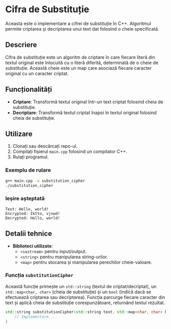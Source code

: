 # Cifra de Substituție

Aceasta este o implementare a cifrei de substituție în C++. Algoritmul permite criptarea și decriptarea unui text dat folosind o cheie specificată.

## Descriere

Cifra de substituție este un algoritm de criptare în care fiecare literă din textul original este înlocuită cu o literă diferită, determinată de o cheie de substituție. Această cheie este un map care asociază fiecare caracter original cu un caracter criptat.

## Funcționalități

- **Criptare**: Transformă textul original într-un text criptat folosind cheia de substituție.
- **Decriptare**: Transformă textul criptat înapoi în textul original folosind cheia de substituție.

## Utilizare

1. Clonați sau descărcați repo-ul.
2. Compilați fișierul `main.cpp` folosind un compilator C++.
3. Rulați programul.

### Exemplu de rulare

```bash
g++ main.cpp -o substitution_cipher
./substitution_cipher
```

### Ieșire așteptată

```
Text: Hello, world!
Encrypted: Iktto, vjvwd!
Decrypted: Hello, world!
```

## Detalii tehnice

- **Biblioteci utilizate**:
  - `<iostream>` pentru input/output.
  - `<string>` pentru manipularea string-urilor.
  - `<map>` pentru stocarea și manipularea perechilor cheie-valoare.

### Funcția `substitutionCipher`

Această funcție primește un `std::string` (textul de criptat/decriptat), un `std::map<char, char>` (cheia de substituție) și un `bool` (indică dacă se efectuează criptarea sau decriptarea). Funcția parcurge fiecare caracter din text și aplică cheia de substituție corespunzătoare, returnând textul rezultat.

```cpp
std::string substitutionCipher(std::string text, std::map<char, char> key, bool encrypt) {
    // Implementare...
}
```

